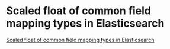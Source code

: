 # Scaled float of common field mapping types in Elasticsearch
[Scaled float of common field mapping types in Elasticsearch](https://aiwithcloud.com/2022/09/16/scaled_float_of_common_field_mapping_types_in_elasticsearch/)